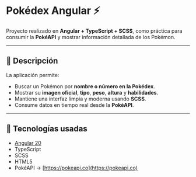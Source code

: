 # Pokédex Angular ⚡

Proyecto realizado en **Angular + TypeScript + SCSS**, como práctica para consumir la **PokéAPI** y mostrar información detallada de los Pokémon.

---

## 🧠 Descripción

La aplicación permite:
- Buscar un Pokémon por **nombre o número en la Pokédex**.
- Mostrar su **imagen oficial**, **tipo**, **peso**, **altura** y **habilidades**.
- Mantiene una interfaz limpia y moderna usando **SCSS**.
- Consume datos en tiempo real desde la **PokéAPI**.

---

## 🧩 Tecnologías usadas

- [Angular 20](https://angular.dev/)
- TypeScript
- SCSS
- HTML5
- PokéAPI → [https://pokeapi.co](https://pokeapi.co)
